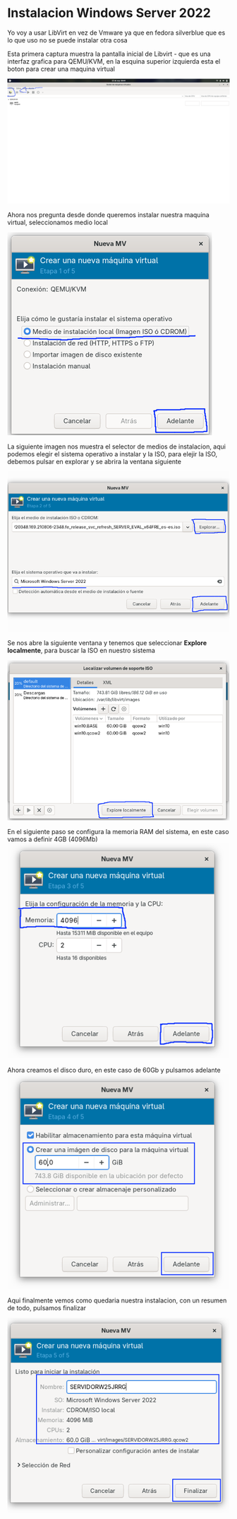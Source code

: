 # Instalacion Windows Server 2022
Yo voy a usar LibVirt en vez de Vmware ya que en fedora silverblue que es lo que uso no se puede instalar otra cosa 

Esta primera captura muestra la pantalla inicial de Libvirt - que es una interfaz grafica para QEMU/KVM, en la esquina superior izquierda esta el boton para crear una maquina virtual

![InicioDeLibvirt](images/Wserver/1.png)

Ahora nos pregunta desde donde queremos instalar nuestra maquina virtual, seleccionamos medio local 

![PantallaCreacionMaquina](images/Wserver/2.png)


La siguiente imagen nos muestra el selector de medios de instalacion, aqui podemos elegir el sistema operativo a instalar y la ISO, para elejir la ISO, debemos pulsar en explorar y se abrira la ventana siguiente 

![Almacenamiento](images/Wserver/4antesde3.png)

Se nos abre la siguiente ventana y tenemos que seleccionar **Explore localmente**, para buscar la ISO en nuestro sistema 

![SeleccionDeISO](images/Wserver/3.png)

En el siguiente paso se configura la memoria RAM del sistema, en este caso vamos a definir 4GB (4096Mb)
![RAM](images/Wserver/5.png)

Ahora creamos el disco duro, en este caso de 60Gb y pulsamos adelante 
![CreacionDiscoDuro](images/Wserver/6.png)

Aqui finalmente vemos como quedaria nuestra instalacion, con un resumen de todo, pulsamos finalizar 

![InstalacionFinal](images/Wserver/7.png)


